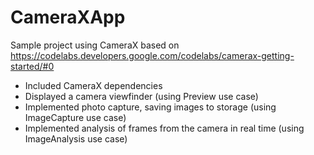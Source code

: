 # CameraXApp

Sample project using CameraX based on https://codelabs.developers.google.com/codelabs/camerax-getting-started/#0

- Included CameraX dependencies
- Displayed a camera viewfinder (using Preview use case)
- Implemented photo capture, saving images to storage (using ImageCapture use case)
- Implemented analysis of frames from the camera in real time (using ImageAnalysis use case)

